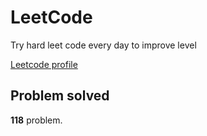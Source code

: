 # LeetCode

Try hard leet code every day to improve level

[ Leetcode profile ](https://leetcode.com/u/orgball2608/)

## Problem solved

**118** problem.
